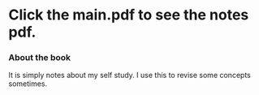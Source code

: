 # Click the main.pdf to see the notes pdf.

### About the book
It is simply notes about my self study. I use this to revise some concepts sometimes.
